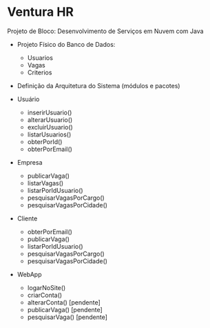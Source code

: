 # Ventura HR

Projeto de Bloco: Desenvolvimento de Serviços em Nuvem com Java

- Projeto Físico do Banco de Dados:
	- Usuarios
	- Vagas
	- Criterios


- Definição da Arquitetura do Sistema (módulos e pacotes)


- Usuário
	- inserirUsuario()
	- alterarUsuario()
	- excluirUsuario()
	- listarUsuarios()
	- obterPorId()
	- obterPorEmail()

	
- Empresa
	- publicarVaga()
	- listarVagas()
	- listarPorIdUsuario()	
	- pesquisarVagasPorCargo()
	- pesquisarVagasPorCidade()

	
- Cliente
	- obterPorEmail()
	- publicarVaga()
	- listarPorIdUsuario()
	- pesquisarVagasPorCargo()
	- pesquisarVagasPorCidade()
	

- WebApp
	- logarNoSite()
	- criarConta()
	- alterarConta() [pendente]
	- publicarVaga() [pendente]
	- pesquisarVaga() [pendente]
